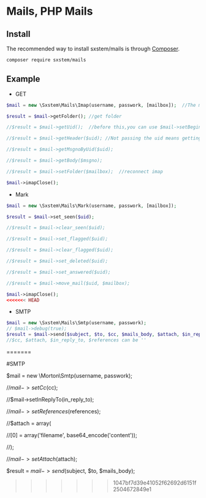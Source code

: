 Mails, PHP Mails
=======================

## Install

The recommended way to install sxstem/mails is through
[Composer](http://getcomposer.org).

```bash
composer require sxstem/mails
```


## Example

- GET
```php
$mail = new \Sxstem\Mails\Imap(username, passwork, [mailbox]);  //The mailbox defaults to inbox

$result = $mail->getFolder(); //get folder

//$result = $mail->getUid();  //before this,you can use $mail->setBeginDate(),$mail->setEndDate() to set bigin date, end date

//$result = $mail->getHeader($uid); //Not passing the uid means getting the headers for all messages under the current mailbox

//$result = $mail->getMsgnoByUid($uid);

//$result = $mail->getBody($msgno);

//$result = $mail->setFolder($mailbox);  //reconnect imap

$mail->imapClose();
```


- Mark
```php
$mail = new \Sxstem\Mails\Mark(username, passwork, [mailbox]);

$result = $mail->set_seen($uid);

//$result = $mail->clear_seen($uid);

//$result = $mail->set_flagged($uid);

//$result = $mail->clear_flagged($uid);

//$result = $mail->set_deleted($uid);

//$result = $mail->set_answered($uid);

//$result = $mail->move_mail($uid, $mailbox);

$mail->imapClose();
<<<<<<< HEAD
```

- SMTP
```php
$mail = new \Sxstem\Mails\Smtp(username, passwork);
// $mail->debug(true);
$result = $mail->send($subject, $to, $cc, $mails_body, $attach, $in_reply_to, $references);
//$cc, $attach, $in_reply_to, $references can be ''
```
=======


#SMTP

$mail = new \Morton\Smtp(username, passwork);

//$mail->setCc($cc);

//$mail->setInReplyTo(in_reply_to);

//$mail->setReferences($references);

//$attach = array(

//[0] = array('filename', base64_encode('content'));

//);

//$mail->setAttach($attach);

$result = $mail->send($subject, $to, $mails_body);
>>>>>>> 1047bf7d39e41052f62692d6151f2504672849e1
